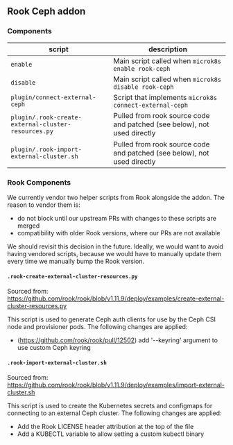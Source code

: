 ## Rook Ceph addon

### Components

| script                                              | description                                                             |
| --------------------------------------------------- | ----------------------------------------------------------------------- |
| `enable`                                            | Main script called when `microk8s enable rook-ceph`                     |
| `disable`                                           | Main script called when `microk8s disable rook-ceph`                    |
| `plugin/connect-external-ceph`                      | Script that implements `microk8s connect-external-ceph`                 |
| `plugin/.rook-create-external-cluster-resources.py` | Pulled from rook source code and patched (see below), not used directly |
| `plugin/.rook-import-external-cluster.sh`           | Pulled from rook source code and patched (see below), not used directly |

### Rook Components

We currently vendor two helper scripts from Rook alongside the addon. The reason to vendor them is:

- do not block until our upstream PRs with changes to these scripts are merged
- compatibility with older Rook versions, where our PRs are not available

We should revisit this decision in the future. Ideally, we would want to avoid having vendored scripts, because we would have to manually update them every time we manually bump the Rook version.

#### `.rook-create-external-cluster-resources.py`

Sourced from: https://github.com/rook/rook/blob/v1.11.9/deploy/examples/create-external-cluster-resources.py

This script is used to generate Ceph auth clients for use by the Ceph CSI node and provisioner pods. The following changes are applied:

- (https://github.com/rook/rook/pull/12502) add '--keyring' argument to use custom Ceph keyring

#### `.rook-import-external-cluster.sh`

Sourced from: https://github.com/rook/rook/blob/v1.11.9/deploy/examples/import-external-cluster.sh

This script is used to create the Kubernetes secrets and configmaps for connecting to an external Ceph cluster. The following changes are applied:

- Add the Rook LICENSE header attribution at the top of the file
- Add a KUBECTL variable to allow setting a custom kubectl binary
